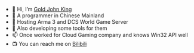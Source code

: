 - 👋 Hi, I’m [Gold John King](https://github.com/GoldJohnKing)
- 👀 A programmer in Chinese Mainland
- 🌱 Hosting Arma 3 and DCS World Game Server
- 💞️ Also developing some tools for them
- 📫 Once worked for Cloud Gaming company and knows Win32 API well
- 📺 You can reach me on [Bilibili](https://space.bilibili.com/67279156)
